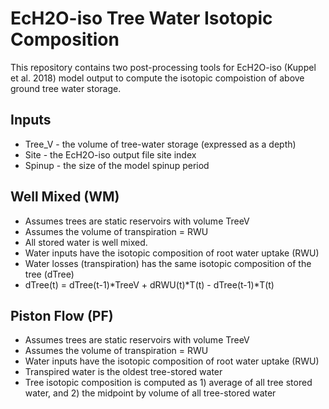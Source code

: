 # EcH2O-iso Tree Water Isotopic Composition
This repository contains two post-processing tools for EcH2O-iso (Kuppel et al. 2018) model output to compute the isotopic compoistion of above ground tree water storage.

## Inputs
* Tree_V - the volume of tree-water storage (expressed as a depth)
* Site - the EcH2O-iso output file site index
* Spinup - the size of the model spinup period

## Well Mixed (WM)
* Assumes trees are static reservoirs with volume TreeV
* Assumes the volume of transpiration = RWU
* All stored water is well mixed.
* Water inputs have the isotopic composition of root water uptake (RWU)
* Water losses (transpiration) has the same isotopic composition of the tree (dTree)
* dTree(t) = dTree(t-1)*TreeV + dRWU(t)*T(t) - dTree(t-1)*T(t)

## Piston Flow (PF)
* Assumes trees are static reservoirs with volume TreeV
* Assumes the volume of transpiration = RWU
* Water inputs have the isotopic composition of root water uptake (RWU)
* Transpired water is the oldest tree-stored water
* Tree isotopic composition is computed as 1) average of all tree stored water, and 2) the midpoint by volume of all tree-stored water
